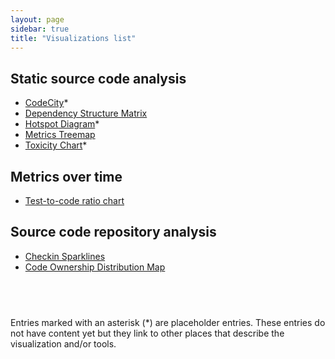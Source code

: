 ```yaml
---
layout: page
sidebar: true
title: "Visualizations list"
---
```


## Static source code analysis

* [CodeCity](codecity)\*
* [Dependency Structure Matrix](dependency-structure-matrix)
* [Hotspot Diagram](hotspot-diagram)\*
* [Metrics Treemap](metrics-treemap)
* [Toxicity Chart](toxicity-chart)\*


## Metrics over time

* [Test-to-code ratio chart](test-code-ratio)


## Source code repository analysis

* [Checkin Sparklines](checkin-sparklines)
* [Code Ownership Distribution Map](code-ownership-distribution-map)
  
## &nbsp;
Entries marked with an asterisk (\*) are placeholder entries. These entries do not have content yet but they link to other places that describe the visualization and/or tools.
